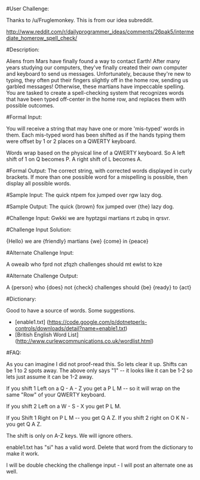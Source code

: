 #User Challenge:

Thanks to /u/Fruglemonkey. This is from our idea subreddit.


http://www.reddit.com/r/dailyprogrammer_ideas/comments/26pak5/intermediate_homerow_spell_check/

#Description:

Aliens from Mars have finally found a way to contact Earth! After many years studying our computers, they've finally created their own computer and keyboard to send us messages. Unfortunately, because they're new to typing, they often put their fingers slightly off in the home row, sending us garbled messages! Otherwise, these martians have impeccable spelling. You are tasked to create a spell-checking system that recognizes words that have been typed off-center in the home row, and replaces them with possible outcomes.

#Formal Input:

You will receive a string that may have one or more 'mis-typed' words in them. Each mis-typed word has been shifted as if the hands typing them were offset by 1  or 2 places on a QWERTY keyboard.

Words wrap based on the physical line of a QWERTY keyboard. So A left shift of 1 on Q becomes P. A right shift of L becomes A.

#Formal Output:
The correct string, with corrected words displayed in curly brackets. If more than one possible word for a mispelling is possible, then display all possible words.

#Sample Input:
The quick ntpem fox jumped over rgw lazy dog.

#Sample Output:
The quick {brown} fox jumped over {the} lazy dog.

#Challenge Input:
 Gwkki we are hyptzgsi martians rt zubq in qrsvr.

#Challenge Input Solution:

{Hello} we are {friendly} martians {we} {come} in {peace}

#Alternate Challenge Input:

A oweaib who fprd not zfqzh challenges should mt ewlst to kze

#Alternate Challenge Output:

A {person} who {does} not {check} challenges should {be} {ready} to {act}

#Dictionary:

Good to have a source of words. Some suggestions.

* [enable1.txt] (https://code.google.com/p/dotnetperls-controls/downloads/detail?name=enable1.txt)
* [British English Word List] (http://www.curlewcommunications.co.uk/wordlist.html)

#FAQ:

As you can imagine I did not proof-read this. So lets clear it up.
Shifts can be 1 to 2 spots away. The above only says "1" -- it looks like it can be 1-2 so lets just assume it can be 1-2 away.

If you shift 1 Left on a Q - A - Z you get a P L M -- so it will wrap on the same "Row" of your QWERTY keyboard.

If you shift 2 Left on a W - S - X you get P L M. 

If you Shift 1 Right on P L M -- you get Q A Z. If you shift 2 right on O K N - you get Q A Z.

The shift is only on A-Z keys. We will ignore others.


enable1.txt has "si" has a valid word. Delete that word from the dictionary to make it work. 

I will be double checking the challenge input - I will post an alternate one as well.


